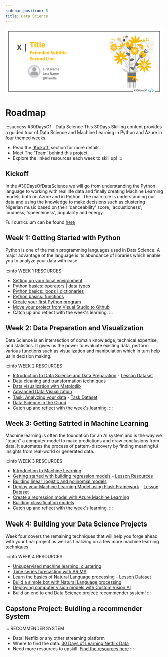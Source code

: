 ```yaml
---
sidebar_position: 5
title: Data Science
---
```


![Banner Placeholder](./../../static/img/banners/yellow-flowers.png) 

# Roadmap

:::success #30DaysOf - Data Science
This 30Days Skilling content provides a guided tour of Data Science and Machine Learning in Python and Azure in four themed weeks.

 * Read the ['Kickoff'](#kickoff) section for more details.
 * Meet The ['Team'](#meet-the-team) behind this project.
 * Explore the linked resources each week to skill up!
:::


## Kickoff 
In the #30DaysOfDataScience we will go from understanding the Python language to working with real life data and finally creating Machine Learning models both on Azure and in Python. The main role is understanding our data and using the knowledge to make decisions such as clustering Nigerian music based on their 'danceability' score, 'acousticness', loudness, 'speechiness', popularity and energy. 

Full curriculum can be found [here](https://techcommunity.microsoft.com/t5/educator-developer-blog/data-science-and-machine-learning-curriculum/ba-p/3503610?WT.mc_id=academic-76398-bethanycheum)

## Week 1: Getting Started with Python
Python is one of the main programming languages used in Data Science. A major advantage of the language is its abundance of libraries which enable you to analyze your data with ease.

:::info WEEK 1 RESOURCES
* [Setting up your local environment](https://youtu.be/6pMvovj7KbE)
* [Python basics: operators | data types](https://aka.ms/py4beginners)
* [Python basics: loops | dictionaries](https://aka.ms/py4beginners)
* [Python basics: functions](https://aka.ms/py4beginners)
* [Create your first Python program](https://aka.ms/pyBMI)
* [Move your project from Visual Studio to Github](https://youtu.be/Zxs1eK2acLk)
* Catch up and reflect with the week's learning.
:::

## Week 2: Data Preparation and Visualization
Data Science is an intersection of domain knowledge, technical expertise, and statistics. It gives us the power to evaluate existing data, perform various functions such as visualization and manipulation which in turn help us in decision making. 

:::info WEEK 2 RESOURCES
* [Introduction to Data Science and Data Preparation](https://aka.ms/analyseData) - [Lesson Dataset](https://aka.ms/pumpkinsDataset )
* [Data cleaning and transformation techniques](https://microsoft.github.io/Data-Science-For-Beginners/#/2-Working-With-Data/08-data-preparation/README)
* [Data visualization with Matplotlib](https://aka.ms/manipulateData)
* [Advanced Data Visualization](https://microsoft.github.io/Data-Science-For-Beginners/#/3-Data-Visualization/README)
* [Task: Analyzing your data](https://microsoft.github.io/Data-Science-For-Beginners/#/4-Data-Science-Lifecycle/15-analyzing/README) - [Task Dataset](https://aka.ms/spamdataset)
* [Data Science in the Cloud](https://aka.ms/30DL-dscloud)
* [Catch up and reflect with the week's learning.](https://techcommunity.microsoft.com/t5/educator-developer-blog/setting-up-python-for-data-science-environments/ba-p/3557884?WT.mc_id=academic-76398-bethanycheum)
:::

## Week 3: Getting Satrted in Machine Learning
Machine learning is often the foundation for an AI system and is the way we "teach" a computer model to make predictions and draw conclusions from data. It automates the process of pattern-discovery by finding meaningful insights from real-world or generated data.

:::info WEEK 3 RESOURCES
* [Introduction to Machine Learning](https://microsoft.github.io/ML-For-Beginners/#/1-Introduction/README)
* [Getting started with building regression models](https://aka.ms/30DL-regression) - [Lesson Resources](https://aka.ms/30DL-RegressionRe)
* [Building linear, logistic and polinomial models](https://microsoft.github.io/ML-For-Beginners/#/2-Regression/3-Linear/README)
* [Deploy your Machine Learning Model using Flask Framework](https://aka.ms/30DL-deploymodels) - [Lesson Dataset](https://aka.ms/30DL-ufodata)
* [Create a regression model with Azure Machine Learning](https://docs.microsoft.com/en-us/training/modules/use-automated-machine-learning/?WT.mc_id=academic-76398-bethanycheum)
* [Building classification models](https://microsoft.github.io/ML-For-Beginners/#/4-Classification/README)
* [Catch up and reflect with the week's learning.](https://techcommunity.microsoft.com/t5/educator-developer-blog/data-science-and-machine-learning-using-regression-models/ba-p/3565558?WT.mc_id=academic-76398-bethanycheum)
:::

## Week 4: Building your Data Science Projects
Week four covers the remaining techniques that will help you forge ahead with your final project as well as finalizing on a few more machine learning techniques.

:::info WEEK 4 RESOURCES
* [Unsupervised machine learning: clustering](https://aka.ms/30DL-Clustering)
* [Time series forecasting with ARIMA](https://microsoft.github.io/ML-For-Beginners/#/7-TimeSeries/README)
* [Learn the basics of Natural Language processing](https://microsoft.github.io/ML-For-Beginners/#/6-NLP/README) - [Lesson Dataset](https://aka.ms/30DL-NLPData)
* [Build a simple bot with Natural Language processing](https://microsoft.github.io/ML-For-Beginners/#/6-NLP/1-Introduction-to-NLP/README)
* [Deploying computer vision models with Custom Vision AI]( https://aka.ms/30DL-MLSumProject)
* Build an end to end Data Science project: recommender system!
:::

## Capstone Project: Buidling a recommender System
::: RECOMMENDER SYSTEM
* Data: Netflix or any other streaming platform
* Where to find the data: [30 Days of Learning Netflix Data](https://aka.ms/30DL-NetflixData )
* Need more resources to upskill: [Find the resources here](https://aka.ms/30DL-RecommenderSys)
:::

